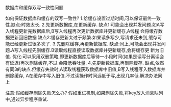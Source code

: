数据库和缓存双写一致性问题

如何保证数据库和缓存的双写一致性?
1.给缓存设置过期时间,可以保证最终一致性.缺点:时效太长.
2.先更新数据库,在更新缓存.
    缺点1:可能会出现并发问题.如A写入线程更新完数据库后,B写入线程再次更新数据库并更新缓存,A线程
        会将缓存数据更新回旧数据
    缺点2:缓存更新太过于频繁.如果读多写少,写请求还未到,缓存可能已经更新过很多次了.
3.先删除缓存,再更新数据库.
    缺点:同上,可能会出现并发问题.A写入线程先删缓存.B读取线程直接读取数据库并更新缓存,会将缓存更
        新为旧值.
    优化:可以采用双删策略,即更新数据库后等待一小段时间(如果是读写分离读会有延迟)再次删除缓存,不过
        会降低吞吐量.
4.先更新数据库,再删除缓存.
    缺点,依然有同3的缺点.但缓存失效时,A读取线程获取数据库中旧值,B写入线程写入数据库并删除缓存,
    A在缓存中写入旧值.不过读操作时间远低于写,出现几率低.解决办法同上
    
注意:假如缓存删除失败怎么办?
    假如重试机制,如果删除失败,将key放入消息队列中,通过异步程序重试.
    
    
        